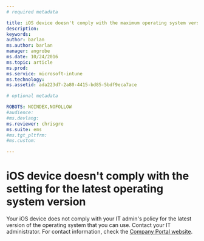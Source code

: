 ```yaml
---
# required metadata

title: iOS device doesn't comply with the maximum operating system version | Microsoft Intune
description:
keywords:
author: barlanms.author: barlan
manager: angrobe
ms.date: 10/24/2016
ms.topic: article
ms.prod:
ms.service: microsoft-intune
ms.technology:
ms.assetid: ada223d7-2a80-4415-bd85-5bdf9eca7ace

# optional metadata

ROBOTS: NOINDEX,NOFOLLOW
#audience:
#ms.devlang:
ms.reviewer: chrisgre
ms.suite: ems
#ms.tgt_pltfrm:
#ms.custom:

---
```



# iOS device doesn't comply with the setting for the latest operating system version

Your iOS device does not comply with your IT admin's policy for the latest version of the operating system that you can use. Contact your IT administrator. For contact information, check the [Company Portal website](http://portal.manage.microsoft.com).
